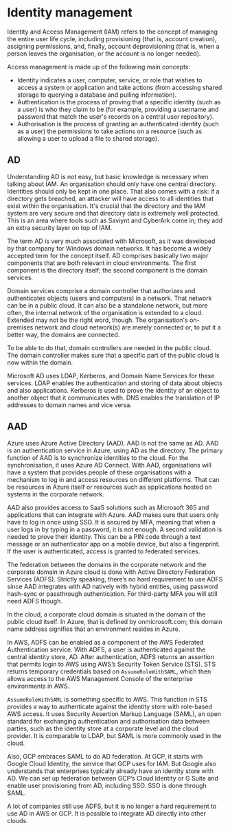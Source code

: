 # Identity management

Identity and Access Management (IAM) refers to the concept of managing the entire user life cycle, including provisioning (that is, account creation), assigning permissions, and, finally, account deprovisioning (that is, when a person leaves the organisation, or the account is no longer needed).

Access management is made up of the following main concepts:

* Identity indicates a user, computer, service, or role that wishes to access a system or application and take actions (from accessing shared storage to querying a database and pulling information).
* Authentication is the process of proving that a specific identity (such as a user) is who they claim to be (for example, providing a username and password that match the user's records on a central user repository).
* Authorisation is the process of granting an authenticated identity (such as a user) the permissions to take actions on a resource (such as allowing a user to upload a file to shared storage).

## AD

Understanding AD is not easy, but basic knowledge is necessary when talking about IAM. An organisation should only have one central directory. Identities should only be kept in one place. That also comes with a risk: if a directory gets breached, an attacker will have access to all identities that exist within the organisation. It's crucial that the directory and the IAM system are very secure and that directory data is extremely well protected. This is an area where tools such as Saviynt and CyberArk come in; they add an extra security layer on top of IAM.

The term AD is very much associated with Microsoft, as it was developed by that company for Windows domain networks. It has become a widely accepted term for the concept itself. AD comprises basically two major components that are both relevant in cloud environments. The first component is the directory itself; the second component is the domain services.

Domain services comprise a domain controller that authorizes and authenticates objects (users and computers) in a network. That network can be in a public cloud. It can also be a standalone network, but more often, the internal network of the organisation is extended to a cloud. Extended may not be the right word, though. The organisation's on-premises network and cloud network(s) are merely connected or, to put it a better way, the domains are connected.

To be able to do that, domain controllers are needed in the public cloud. The domain controller makes sure that a specific part of the public cloud is now within the domain.

Microsoft AD uses LDAP, Kerberos, and Domain Name Services for these services. LDAP enables the authentication and storing of data about objects and also applications. Kerberos is used to prove the identity of an object to another object that it communicates with. DNS enables the translation of IP addresses to domain names and vice versa.

## AAD

Azure uses Azure Active Directory (AAD). AAD is not the same as AD. AAD is an authentication service in Azure, using AD as the directory. The primary function of AAD is to synchronize identities to the cloud. For the synchronisation, it uses Azure AD Connect. With AAD, organisations will have a system that provides people of these organisations with a mechanism to log in and access resources on different platforms. That can be resources in Azure itself or resources such as applications hosted on systems in the corporate network.

AAD also provides access to SaaS solutions such as Microsoft 365 and applications that can integrate with Azure. AAD makes sure that users only have to log in once using SSO. It is secured by MFA, meaning that when a user logs in by typing in a password, it is not enough. A second validation is needed to prove their identity. This can be a PIN code through a text message or an authenticator app on a mobile device, but also a fingerprint. If the user is authenticated, access is granted to federated services.

The federation between the domains in the corporate network and the corporate domain in Azure
cloud is done with Active Directory Federation Services (ADFS). Strictly speaking, there’s no
hard requirement to use ADFS since AAD integrates with AD natively with hybrid entities, using
password hash-sync or passthrough authentication. For third-party MFA you will still need
ADFS though.

In the cloud, a corporate cloud domain is situated in the domain of the public cloud itself. In Azure, that is defined by onmicrosoft.com; this domain name address signifies that an environment resides in Azure.

In AWS, ADFS can be enabled as a component of the AWS Federated Authentication service. With ADFS, a user is authenticated against the central identity store, AD. After authentication, ADFS returns an assertion that permits login to AWS using AWS’s Security Token Service (STS). STS returns temporary credentials based on `AssumeRoleWithSAML`, which then allows access to the AWS Management Console of the enterprise environments in AWS.

`AssumeRoleWithSAML` is something specific to AWS. This function in STS provides a way to authenticate against the identity store with role-based AWS access. It uses Security Assertion Markup Language (SAML), an open standard for exchanging authentication and authorisation data between parties, such as the identity store at a corporate level and the cloud provider. It is comparable to LDAP, but SAML is more commonly used in the cloud.

Also, GCP embraces SAML to do AD federation. At GCP, it starts with Google Cloud Identity, the service that GCP uses for IAM. But Google also understands that enterprises typically already have an identity store with AD. We can set up federation between GCP’s Cloud Identity or G Suite and enable user provisioning from AD, including SSO. SSO is done through SAML.

A lot of companies still use ADFS, but it is no longer a hard requirement to use AD in AWS or GCP. It is possible to integrate AD directly into other clouds.
